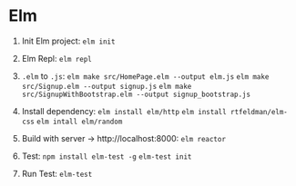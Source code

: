 # Elm

1. Init Elm project:
    `elm init`

2. Elm Repl:
    `elm repl`

3. `.elm` to `.js`:
    `elm make src/HomePage.elm --output elm.js`
    `elm make src/Signup.elm --output signup.js`
    `elm make src/SignupWithBootstrap.elm --output signup_bootstrap.js`

4. Install dependency:
    `elm install elm/http`
    `elm install rtfeldman/elm-css`
    `elm intall elm/random`

5. Build with server -> http://localhost:8000:
    `elm reactor`

6. Test:
    `npm install elm-test -g`
    `elm-test init`

7. Run Test: `elm-test`